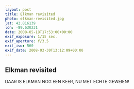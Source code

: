 ```yaml
---
layout: post
title: Elkman revisited
photo: elkman-revisited.jpg
lat: 42.816139
lon: -89.630231
date: 2008-05-18T17:53:00+00:00
exif_exposure: 1/15 sec.
exif_aperture: f/3.5
exif_iso: 560
exif_date: 2008-03-30T13:12:09+00:00
---
```


## Elkman revisited

<p>DAAR IS ELKMAN NOG EEN KEER, NU MET ECHTE GEWEIEN!</p>

